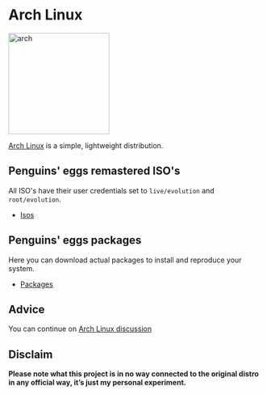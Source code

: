 # Arch Linux
<img src="https://penguins-eggs.net/img/arch.svg" alt="arch" width="200"/>

[Arch Linux](https://archlinux.org/) is a simple, lightweight distribution.

## Penguins' eggs remastered ISO's
All ISO's have their user credentials set to ```live/evolution``` and ```root/evolution```.

* [Isos](https://drive.google.com/drive/folders/1qWh-hWjldQpb6TWSDY9h8tKdD4VadkOr)

## Penguins' eggs packages
Here you can download actual packages to install and reproduce your system.

* [Packages](https://penguins-eggs.net/basket/packages/aur)

## Advice

You can continue on [Arch Linux discussion](https://github.com/pieroproietti/penguins-blog/discussions/23)

## Disclaim
__Please note what this project is in no way connected to the original distro in any official way, it’s just my personal experiment.__
